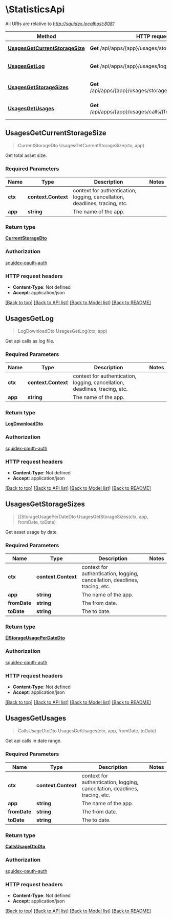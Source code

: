 # \StatisticsApi

All URIs are relative to *http://squidex.localhost:8081*

Method | HTTP request | Description
------------- | ------------- | -------------
[**UsagesGetCurrentStorageSize**](StatisticsApi.md#UsagesGetCurrentStorageSize) | **Get** /api/apps/{app}/usages/storage/today | Get total asset size.
[**UsagesGetLog**](StatisticsApi.md#UsagesGetLog) | **Get** /api/apps/{app}/usages/log | Get api calls as log file.
[**UsagesGetStorageSizes**](StatisticsApi.md#UsagesGetStorageSizes) | **Get** /api/apps/{app}/usages/storage/{fromDate}/{toDate} | Get asset usage by date.
[**UsagesGetUsages**](StatisticsApi.md#UsagesGetUsages) | **Get** /api/apps/{app}/usages/calls/{fromDate}/{toDate} | Get api calls in date range.



## UsagesGetCurrentStorageSize

> CurrentStorageDto UsagesGetCurrentStorageSize(ctx, app)

Get total asset size.

### Required Parameters


Name | Type | Description  | Notes
------------- | ------------- | ------------- | -------------
**ctx** | **context.Context** | context for authentication, logging, cancellation, deadlines, tracing, etc.
**app** | **string**| The name of the app. | 

### Return type

[**CurrentStorageDto**](CurrentStorageDto.md)

### Authorization

[squidex-oauth-auth](../README.md#squidex-oauth-auth)

### HTTP request headers

- **Content-Type**: Not defined
- **Accept**: application/json

[[Back to top]](#) [[Back to API list]](../README.md#documentation-for-api-endpoints)
[[Back to Model list]](../README.md#documentation-for-models)
[[Back to README]](../README.md)


## UsagesGetLog

> LogDownloadDto UsagesGetLog(ctx, app)

Get api calls as log file.

### Required Parameters


Name | Type | Description  | Notes
------------- | ------------- | ------------- | -------------
**ctx** | **context.Context** | context for authentication, logging, cancellation, deadlines, tracing, etc.
**app** | **string**| The name of the app. | 

### Return type

[**LogDownloadDto**](LogDownloadDto.md)

### Authorization

[squidex-oauth-auth](../README.md#squidex-oauth-auth)

### HTTP request headers

- **Content-Type**: Not defined
- **Accept**: application/json

[[Back to top]](#) [[Back to API list]](../README.md#documentation-for-api-endpoints)
[[Back to Model list]](../README.md#documentation-for-models)
[[Back to README]](../README.md)


## UsagesGetStorageSizes

> []StorageUsagePerDateDto UsagesGetStorageSizes(ctx, app, fromDate, toDate)

Get asset usage by date.

### Required Parameters


Name | Type | Description  | Notes
------------- | ------------- | ------------- | -------------
**ctx** | **context.Context** | context for authentication, logging, cancellation, deadlines, tracing, etc.
**app** | **string**| The name of the app. | 
**fromDate** | **string**| The from date. | 
**toDate** | **string**| The to date. | 

### Return type

[**[]StorageUsagePerDateDto**](StorageUsagePerDateDto.md)

### Authorization

[squidex-oauth-auth](../README.md#squidex-oauth-auth)

### HTTP request headers

- **Content-Type**: Not defined
- **Accept**: application/json

[[Back to top]](#) [[Back to API list]](../README.md#documentation-for-api-endpoints)
[[Back to Model list]](../README.md#documentation-for-models)
[[Back to README]](../README.md)


## UsagesGetUsages

> CallsUsageDtoDto UsagesGetUsages(ctx, app, fromDate, toDate)

Get api calls in date range.

### Required Parameters


Name | Type | Description  | Notes
------------- | ------------- | ------------- | -------------
**ctx** | **context.Context** | context for authentication, logging, cancellation, deadlines, tracing, etc.
**app** | **string**| The name of the app. | 
**fromDate** | **string**| The from date. | 
**toDate** | **string**| The to date. | 

### Return type

[**CallsUsageDtoDto**](CallsUsageDtoDto.md)

### Authorization

[squidex-oauth-auth](../README.md#squidex-oauth-auth)

### HTTP request headers

- **Content-Type**: Not defined
- **Accept**: application/json

[[Back to top]](#) [[Back to API list]](../README.md#documentation-for-api-endpoints)
[[Back to Model list]](../README.md#documentation-for-models)
[[Back to README]](../README.md)

